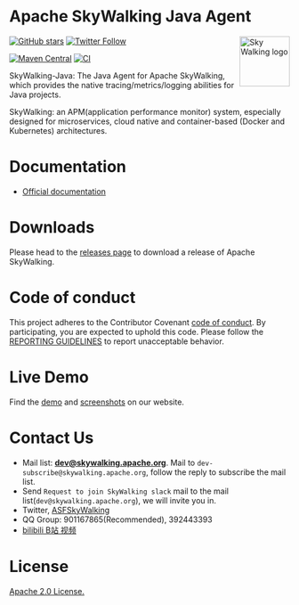 Apache SkyWalking Java Agent
==========

<img src="http://skywalking.apache.org/assets/logo.svg" alt="Sky Walking logo" height="90px" align="right" />


[![GitHub stars](https://img.shields.io/github/stars/apache/skywalking-java.svg?style=for-the-badge&label=Stars&logo=github)](https://github.com/apache/skywalking-java)
[![Twitter Follow](https://img.shields.io/twitter/follow/asfskywalking.svg?style=for-the-badge&label=Follow&logo=twitter)](https://twitter.com/AsfSkyWalking)

[![Maven Central](https://img.shields.io/maven-central/v/org.apache.skywalking/apm-agent.svg)](https://skywalking.apache.org/downloads/)
[![CI](https://github.com/apache/skywalking-java/actions/workflows/ci.yaml/badge.svg)](https://github.com/apache/skywalking-java/actions/workflows/ci.yaml)

SkyWalking-Java: The Java Agent for Apache SkyWalking, which provides the native tracing/metrics/logging abilities for Java projects.

SkyWalking: an APM(application performance monitor) system, especially designed for microservices, cloud native and container-based (Docker and Kubernetes) architectures.

# Documentation
- [Official documentation](https://skywalking.apache.org/docs/#JavaAgent)

# Downloads
Please head to the [releases page](https://skywalking.apache.org/downloads/) to download a release of Apache SkyWalking.

# Code of conduct
This project adheres to the Contributor Covenant [code of conduct](https://www.apache.org/foundation/policies/conduct). By participating, you are expected to uphold this code.
Please follow the [REPORTING GUIDELINES](https://www.apache.org/foundation/policies/conduct#reporting-guidelines) to report unacceptable behavior.

# Live Demo
Find the [demo](https://skywalking.apache.org/#demo) and [screenshots](https://skywalking.apache.org/#arch) on our website.


# Contact Us
* Mail list: **dev@skywalking.apache.org**. Mail to `dev-subscribe@skywalking.apache.org`, follow the reply to subscribe the mail list.
* Send `Request to join SkyWalking slack` mail to the mail list(`dev@skywalking.apache.org`), we will invite you in.
* Twitter, [ASFSkyWalking](https://twitter.com/ASFSkyWalking)
* QQ Group: 901167865(Recommended), 392443393
* [bilibili B站 视频](https://space.bilibili.com/390683219)

# License
[Apache 2.0 License.](LICENSE)
